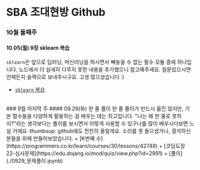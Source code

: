 # SBA 조대현방 Github
### 10월 둘째주
#### 10.05(월) 9장 sklearn 복습
`sklearn`은 앞으로 딥러닝, 머신러닝을 하시면서 빼놓을 수 없는 필수 모듈 중에 하나입니다. 노드에서 더 섬세히 다루지 못한 내용을 추가했으니 참고해주세요. 질문있으시면 언제든지 슬랙으로 보내주시구요. 고생 많으셨습니다 :)
+ [`sklearn` 복습](./1005_노드복습.ipynb)
<br>
### 9월 마지막 주
#### 09.29(화) 한 줄 풀이
한 줄 풀이가 반드시 옳진 않지만, 기본 함수들을 다양하게 활용하는 걸 배우는 데는 최고입니다. "나는 왜 한 줄로 못하지?"라는 생각보다는 풀이를 보시면서 이렇게 사용할 수 있구나를 많이 배우시다보면 느실 거에요 :thumbsup: github에도 천천히 올릴게요. 소리를 못 들으셨거나, 결석하신 분들을 위해 만들어보았습니다.
+ [K번째 수](https://programmers.co.kr/learn/courses/30/lessons/42748)
+ [코딩도장 22-심사문제](https://edu.dojang.io/mod/quiz/view.php?id=2991)
+ [풀이](./0929_문제풀이.ipynb)